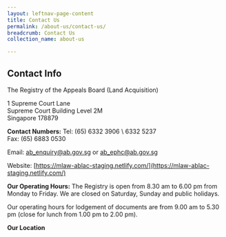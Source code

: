 ```yaml
---
layout: leftnav-page-content
title: Contact Us
permalink: /about-us/contact-us/
breadcrumb: Contact Us
collection_name: about-us 

---
```


Contact Info
---

The Registry of the Appeals Board (Land Acquisition)
 
1 Supreme Court Lane<br>
Supreme Court Building Level 2M<br>
Singapore 178879<br>

**Contact Numbers:**
Tel: (65) 6332 3906 \ 6332 5237<br>
Fax: (65) 6883 0530

Email: [ab_enquiry@ab.gov.sg](ab_enquiry@ab.gov.sg) or [ab_ephc@ab.gov.sg](ab_ephc@ab.gov.sg)

Website: [https://mlaw-ablac-staging.netlify.com/](https://mlaw-ablac-staging.netlify.com/)

**Our Operating Hours:**
The Registry is open from 8.30 am to 6.00 pm from Monday to Friday.  We are closed on Saturday, Sunday and public holidays.

Our operating hours for lodgement of documents are from 9.00 am to 5.30 pm (close for lunch from 1.00 pm to 2.00 pm).

**Our Location**
